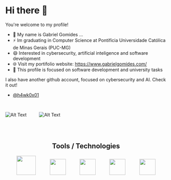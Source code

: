 # Hi there 👋
You're welcome to my profile!
- 🔭 My name is Gabriel Gomides ...
- ⚡ Im graduating in Computer Science at Pontifícia Universidade Católica de Minas Gerais (PUC-MG)
- 😄 Interested in cybersecurity, artificial inteligence and software development
- 🌐 Visit my portifolio website: https://www.gabrielgomides.com/
- 💬 This profile is focused on software development and university tasks

I also have another github account, focused on cybersecurity and AI. Check it out!
- [@h4wk0x01](https://github.com/h4wk0x01) <br><br>

 ```python
```

  <img src="https://media.tenor.com/DimzPZMypFcAAAAM/laptop.gif" alt="Alt Text" />&nbsp;&nbsp;&nbsp;&nbsp;&nbsp;&nbsp;&nbsp;&nbsp;&nbsp;&nbsp;<img src="https://media.tenor.com/b9GFHJUHEUYAAAAM/developer-xmooney.gif" alt="Alt Text" />

<br><br>
<div align="center">
   <h2>Tools / Technologies</h2>
<img src="https://cdn.jsdelivr.net/gh/devicons/devicon/icons/angularjs/angularjs-original.svg" width="60" height="60" />&nbsp;&nbsp;&nbsp;&nbsp;&nbsp;&nbsp;&nbsp;&nbsp;&nbsp;&nbsp;
<img src="https://cdn.jsdelivr.net/gh/devicons/devicon/icons/cplusplus/cplusplus-original.svg" width="50" height="50" />&nbsp;&nbsp;&nbsp;&nbsp;&nbsp;&nbsp;&nbsp;&nbsp;&nbsp;&nbsp;
<img src="https://cdn.jsdelivr.net/gh/devicons/devicon/icons/dotnetcore/dotnetcore-original.svg" width="50" height="50" />&nbsp;&nbsp;&nbsp;&nbsp;&nbsp;&nbsp;&nbsp;&nbsp;&nbsp;&nbsp;
<img src="https://cdn.jsdelivr.net/gh/devicons/devicon/icons/bootstrap/bootstrap-original-wordmark.svg" width="50" height="50" />&nbsp;&nbsp;&nbsp;&nbsp;&nbsp;&nbsp;&nbsp;&nbsp;&nbsp;&nbsp;
<img src="https://cdn.jsdelivr.net/gh/devicons/devicon/icons/github/github-original-wordmark.svg" width="50" height="50" />
 </div>

 
<!--
**gomideus/gomideus** is a ✨ _special_ ✨ repository because its `README.md` (this file) appears on your GitHub profile.

Here are some ideas to get you started:

- 🔭 I’m currently working on ...
- 🌱 I’m currently learning ...
- 👯 I’m looking to collaborate on ...
- 🤔 I’m looking for help with ...
- 💬 Ask me about ...
- 📫 How to reach me: ...
- 😄 Pronouns: ...
- ⚡ Fun fact: ...
-->
